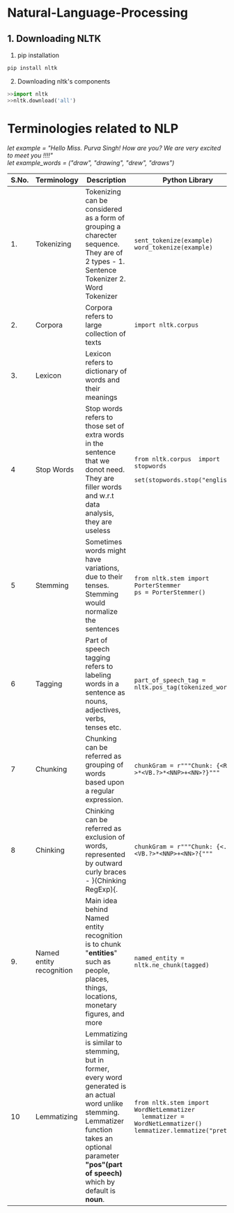 # Natural-Language-Processing 

## 1. Downloading NLTK
1. pip installation 
```python
pip install nltk
```
2. Downloading nltk's components 
```python
>>import nltk
>>nltk.download('all')
```

# Terminologies related to NLP

*let example = "Hello Miss. Purva Singh! How are you? We are very excited to meet you !!!!"*<br/>
*let example_words = ("draw", "drawing", "drew", "draws") <br/>*

| S.No. | Terminology | Description                                                                                                                                          | Python Library                                                                    | Examples                                                                                                                                                                                                      |
|-------|-------------|------------------------------------------------------------------------------------------------------------------------------------------------------|-----------------------------------------------------------------------------------|-------------------------------------------------------------------------------------------------------------------------------------------------------------------------------------------------------------|
| 1.    | Tokenizing  | Tokenizing can be considered as a form of grouping a charecter sequence. They are of 2 types -  1. Sentence Tokenizer  2. Word Tokenizer             | ```sent_tokenize(example) word_tokenize(example) ```                   | **SENTENCE TOKENIZER -**<br/>Hello Miss.<br/>Purva Singh!<br/>How are you?<br/>We are very excited to meet you !!!!<br/>  **WORD TOKENIZER -** 'Hello','Miss','.','Purva','Singh','!','How','are','you','?','We','are', 'very','excited','to','meet','you','!','!','!','!'  |
| 2.    | Corpora     | Corpora refers to large collection of texts                                                                                                          | ```import nltk.corpus ```                                                  | medical journals, presidential speech, any English language                                                                                                                                                 |
| 3.    | Lexicon     | Lexicon refers to dictionary of  words and their meanings                                                                                            |                                                                                   | bull - To a financial investor,  the first meaning for the word "Bull"  is someone who <br/>is confident about the market <br/>bull - also an animal                                                                       |
| 4     | Stop Words  | Stop words refers to those set of extra words in  the sentence that we donot need.  They are filler words and w.r.t data analysis,  they are useless | ```from nltk.corpus  import stopwords``` <br/>```  set(stopwords.stop("english"))  ``` |'Hello', 'Miss', '.', 'Purva', 'Singh', '!', 'How', '?', 'We', 'excited', 'meet', '!', '!', '!', '!'                                                                                                                                                                                             |
| 5     | Stemming    | Sometimes words might have variations, due to their tenses. Stemming would normalize the sentences                                                   | ```from nltk.stem import PorterStemmer```<br/> ```ps = PorterStemmer()```                       | Stemming would give a set of **root words.** <br/><br/>ps.stem(example_words) = ("draw", "draw", "drew", "draw")                                         |
| 6     | Tagging     | Part of speech tagging refers to labeling words in a sentence as nouns,  adjectives, verbs, tenses etc.                                              | ```part_of_speech_tag = nltk.pos_tag(tokenized_words)```                                                                                   | (('PRESIDENT', 'NNP'),<br/>  ('members', 'NNS'),<br/>  ('W.', 'NNP'),<br/>  ('THE', 'DT'))<br/><br/>  1. NNP - proper noun<br/> 2. DT - determiner<br/> 3. NNS - noun plural                                                                   |
| 7     | Chunking    | Chunking can be referred  as grouping of words based upon  a regular expression.                                                                     | ```chunkGram = r"""Chunk: {<RB.?>*<VB.?>*<NNP>+<NN>?}"""``` | Chunk PRESIDENT/NNP GEORGE/NNP W./NNP BUSH/NNP)<br/> (Chunk ADDRESS/NNP)<br/> (Chunk A/NNP JOINT/NNP SESSION/NNP)                                                                                                     |
| 8     | Chinking    | Chinking can be referred  as exclusion of words, represented by outward curly braces - }(Chinking RegExp){.                                                                     | ```chunkGram = r"""Chunk: {<.*>+}<VB.?>*<NNP>+<NN>?{"""``` |  (Chunk THE/NNP<br/>  CONGRESS/NNP<br/>  ON/NNP<br/>  THE/NNP<br/>  STATE/NNP)                                                                                               |
| 9.    | Named entity  recognition | Main idea behind  Named entity recognition is to chunk "**entities**" such as people, places, things, locations,  monetary figures, and more                                                                      | ```named_entity = nltk.ne_chunk(tagged)```                                                                                                  | ORGANIZATION - Caplan and Gold, <br/>WHO PERSON - Purva Singh <br/> LOCATION - Bhilai, Bangalore <br/>DATE - June, 2019-06-29 <br/>TIME - two fifty a m, 1:30 p.m.                                                                   |
| 10    | Lemmatizing               | Lemmatizing is similar to stemming, but in former, every word  generated is an actual word unlike  stemming. Lemmatizer function takes  an optional parameter **"pos"(part of speech)** which by default is **noun**. | ```from nltk.stem import  WordNetLemmatizer```<br/>```  lemmatizer = WordNetLemmatizer()```<br/>  ```lemmatizer.lemmatize("pretty")```                           | # pretty<br/> print(lemmatizer.lemmatize("pretty"))<br/><br/>  # drawing <br/>print(lemmatizer.lemmatize("drawing", pos='a')) <br/><br/> # good<br/> print(lemmatizer.lemmatize("better", pos='a'))<br/><br/>  # better<br/> print(lemmatizer.lemmatize("better")) |




